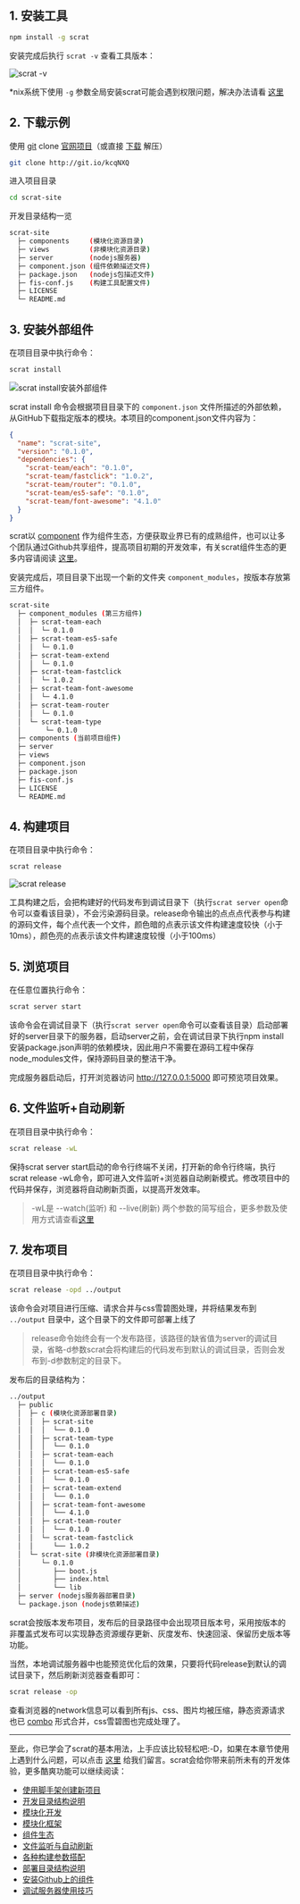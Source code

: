 ## 1. 安装工具

```bash
npm install -g scrat
```

安装完成后执行 ``scrat -v`` 查看工具版本：

![scrat -v](version.gif)

*nix系统下使用 ``-g`` 参数全局安装scrat可能会遇到权限问题，解决办法请看 [这里](https://github.com/scrat-team/scrat/issues/1)

## 2. 下载示例

使用 [git](http://www.git-scm.com/) clone [官网项目](https://github.com/scrat-team/scrat-site/)（或直接 [下载](https://github.com/scrat-team/scrat-site/archive/master.zip) 解压）

```bash
git clone http://git.io/kcqNXQ
```

进入项目目录

```bash
cd scrat-site
```

开发目录结构一览

```bash
scrat-site
  ├─ components     (模块化资源目录)
  ├─ views          (非模块化资源目录)
  ├─ server         (nodejs服务器)
  ├─ component.json (组件依赖描述文件)
  ├─ package.json   (nodejs包描述文件)
  ├─ fis-conf.js    (构建工具配置文件)
  ├─ LICENSE
  └─ README.md
```

## 3. 安装外部组件

在项目目录中执行命令：

```bash
scrat install
```

![scrat install安装外部组件](install.gif)

scrat install 命令会根据项目目录下的 ``component.json`` 文件所描述的外部依赖，从GitHub下载指定版本的模块。本项目的component.json文件内容为：

```json
{
  "name": "scrat-site",
  "version": "0.1.0",
  "dependencies": {
    "scrat-team/each": "0.1.0",
    "scrat-team/fastclick": "1.0.2",
    "scrat-team/router": "0.1.0",
    "scrat-team/es5-safe": "0.1.0",
    "scrat-team/font-awesome": "4.1.0"
  }
}
```

scrat以 [component](https://github.com/component/) 作为组件生态，方便获取业界已有的成熟组件，也可以让多个团队通过Github共享组件，提高项目初期的开发效率，有关scrat组件生态的更多内容请阅读 [这里](/#!/todo)。

安装完成后，项目目录下出现一个新的文件夹 ``component_modules``，按版本存放第三方组件。

```bash
scrat-site
  ├─ component_modules (第三方组件)
  │  ├─ scrat-team-each
  │  │  └─ 0.1.0
  │  ├─ scrat-team-es5-safe
  │  │  └─ 0.1.0
  │  ├─ scrat-team-extend
  │  │  └─ 0.1.0
  │  ├─ scrat-team-fastclick
  │  │  └─ 1.0.2
  │  ├─ scrat-team-font-awesome
  │  │  └─ 4.1.0
  │  ├─ scrat-team-router
  │  │  └─ 0.1.0
  │  └─ scrat-team-type
  │      └─ 0.1.0
  ├─ components (当前项目组件)
  ├─ server
  ├─ views
  ├─ component.json
  ├─ package.json
  ├─ fis-conf.js
  ├─ LICENSE
  └─ README.md
```

## 4. 构建项目

在项目目录中执行命令：

```bash
scrat release
```

![scrat release](release.gif)

工具构建之后，会把构建好的代码发布到调试目录下（执行``scrat server open``命令可以查看该目录），不会污染源码目录。release命令输出的点点点代表参与构建的源码文件，每个点代表一个文件，颜色暗的点表示该文件构建速度较快（小于10ms），颜色亮的点表示该文件构建速度较慢（小于100ms）

## 5. 浏览项目

在任意位置执行命令：

```bash
scrat server start
```

该命令会在调试目录下（执行``scrat server open``命令可以查看该目录）启动部署好的server目录下的服务器，启动server之前，会在调试目录下执行npm install安装package.json声明的依赖模块，因此用户不需要在源码工程中保存node_modules文件，保持源码目录的整洁干净。

完成服务器启动后，打开浏览器访问 http://127.0.0.1:5000 即可预览项目效果。

## 6. 文件监听+自动刷新

在项目目录中执行命令：

```bash
scrat release -wL
```

保持scrat server start启动的命令行终端不关闭，打开新的命令行终端，执行scrat release -wL命令，即可进入文件监听+浏览器自动刷新模式。修改项目中的代码并保存，浏览器将自动刷新页面，以提高开发效率。

> -wL是 --watch(监听) 和 --live(刷新) 两个参数的简写组合，更多参数及使用方式请查看[这里](/#!/todo)

## 7. 发布项目

在项目目录中执行命令：

```bash
scrat release -opd ../output
```

该命令会对项目进行压缩、请求合并与css雪碧图处理，并将结果发布到 ``../output``  目录中，这个目录下的文件即可部署上线了

> release命令始终会有一个发布路径，该路径的缺省值为server的调试目录，省略-d参数scrat会将构建后的代码发布到默认的调试目录，否则会发布到-d参数制定的目录下。

发布后的目录结构为：

```bash
../output
  ├─ public
  │  ├─ c (模块化资源部署目录)
  │  │  ├─ scrat-site
  │  │  │  └── 0.1.0
  │  │  ├─ scrat-team-type
  │  │  │  └── 0.1.0
  │  │  ├─ scrat-team-each
  │  │  │  └── 0.1.0
  │  │  ├─ scrat-team-es5-safe
  │  │  │  └── 0.1.0
  │  │  ├─ scrat-team-extend
  │  │  │  └── 0.1.0
  │  │  ├─ scrat-team-font-awesome
  │  │  │  └── 4.1.0
  │  │  ├─ scrat-team-router
  │  │  │  └── 0.1.0
  │  │  └─ scrat-team-fastclick
  │  │     └── 1.0.2
  │  └─ scrat-site (非模块化资源部署目录)
  │     └─ 0.1.0
  │        ├── boot.js
  │        ├── index.html
  │        └── lib
  ├─ server (nodejs服务器部署目录)
  └─ package.json (nodejs依赖描述)
```

scrat会按版本发布项目，发布后的目录路径中会出现项目版本号，采用按版本的非覆盖式发布可以实现静态资源缓存更新、灰度发布、快速回滚、保留历史版本等功能。

当然，本地调试服务器中也能预览优化后的效果，只要将代码release到默认的调试目录下，然后刷新浏览器查看即可：

```bash
scrat release -op
```

查看浏览器的network信息可以看到所有js、css、图片均被压缩，静态资源请求也已 [combo](/#!/todo) 形式合并，css雪碧图也完成处理了。

--------

至此，你已学会了scrat的基本用法，上手应该比较轻松吧:-D，如果在本章节使用上遇到什么问题，可以点击 [这里](/#!/todo) 给我们留言。scrat会给你带来前所未有的开发体验，更多酷爽功能可以继续阅读：

* [使用脚手架创建新项目](/#!/todo)
* [开发目录结构说明](/#!/todo)
* [模块化开发](/#!/todo)
* [模块化框架](/#!/todo)
* [组件生态](/#!/todo)
* [文件监听与自动刷新](/#!/todo)
* [各种构建参数搭配](/#!/todo)
* [部署目录结构说明](/#!/todo)
* [安装Github上的组件](/#!/todo)
* [调试服务器使用技巧](/#!/todo)